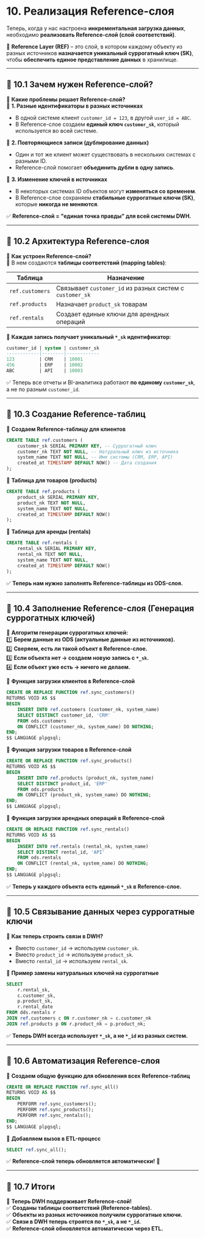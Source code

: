 # **10. Реализация Reference-слоя**

Теперь, когда у нас настроена **инкрементальная загрузка данных**, необходимо **реализовать Reference-слой (слой соответствий)**.

🔹 **Reference Layer (REF)** – это слой, в котором каждому объекту из разных источников **назначается уникальный суррогатный ключ (SK)**,  
чтобы **обеспечить единое представление данных** в хранилище.

---

## **📌 10.1 Зачем нужен Reference-слой?**

📌 **Какие проблемы решает Reference-слой?**  
🔹 **1. Разные идентификаторы в разных источниках**

- В одной системе клиент `customer_id = 123`, в другой `user_id = ABC`.
- В Reference-слое создаем **единый ключ `customer_sk`**, который используется во всей системе.

🔹 **2. Повторяющиеся записи (дублирование данных)**

- Один и тот же клиент может существовать в нескольких системах с разными ID.
- Reference-слой помогает **объединить дубли в одну запись**.

🔹 **3. Изменение ключей в источниках**

- В некоторых системах ID объектов могут **изменяться со временем**.
- В Reference-слое сохраняем **стабильные суррогатные ключи (SK)**, которые **никогда не меняются**.

✅ **Reference-слой = "единая точка правды" для всей системы DWH.**

---

## **📌 10.2 Архитектура Reference-слоя**

📌 **Как устроен Reference-слой?**  
🔹 В нем создаются **таблицы соответствий (mapping tables)**:

|**Таблица**|**Назначение**|
|---|---|
|`ref.customers`|Связывает `customer_id` из разных систем с `customer_sk`|
|`ref.products`|Назначает `product_sk` товарам|
|`ref.rentals`|Создает единые ключи для арендных операций|

🔹 **Каждая запись получает уникальный `*_sk` идентификатор**:

```sql
customer_id | system | customer_sk
------------|--------|------------
123         | CRM    | 10001
456         | ERP    | 10002
ABC         | API    | 10003
```

✅ Теперь все отчеты и BI-аналитика работают **по единому `customer_sk`**, а не по разным `customer_id`.

---

## **📌 10.3 Создание Reference-таблиц**

📌 **Создаем Reference-таблицу для клиентов**

```sql
CREATE TABLE ref.customers (
    customer_sk SERIAL PRIMARY KEY, -- Суррогатный ключ
    customer_nk TEXT NOT NULL, -- Натуральный ключ из источника
    system_name TEXT NOT NULL, -- Имя системы (CRM, ERP, API)
    created_at TIMESTAMP DEFAULT NOW() -- Дата создания
);
```

📌 **Таблица для товаров (products)**

```sql
CREATE TABLE ref.products (
    product_sk SERIAL PRIMARY KEY,
    product_nk TEXT NOT NULL,
    system_name TEXT NOT NULL,
    created_at TIMESTAMP DEFAULT NOW()
);
```

📌 **Таблица для аренды (rentals)**

```sql
CREATE TABLE ref.rentals (
    rental_sk SERIAL PRIMARY KEY,
    rental_nk TEXT NOT NULL,
    system_name TEXT NOT NULL,
    created_at TIMESTAMP DEFAULT NOW()
);
```

✅ **Теперь нам нужно заполнять Reference-таблицы из ODS-слоя.**

---

## **📌 10.4 Заполнение Reference-слоя (Генерация суррогатных ключей)**

📌 **Алгоритм генерации суррогатных ключей:**  
1️⃣ **Берем данные из ODS (актуальные данные из источников).**  
2️⃣ **Сверяем, есть ли такой объект в Reference-слое.**  
3️⃣ **Если объекта нет → создаем новую запись с `*_sk`.**  
4️⃣ **Если объект уже есть → ничего не делаем.**

📌 **Функция загрузки клиентов в Reference-слой**

```sql
CREATE OR REPLACE FUNCTION ref.sync_customers()
RETURNS VOID AS $$
BEGIN
    INSERT INTO ref.customers (customer_nk, system_name)
    SELECT DISTINCT customer_id, 'CRM'
    FROM ods.customers
    ON CONFLICT (customer_nk, system_name) DO NOTHING;
END;
$$ LANGUAGE plpgsql;
```

📌 **Функция загрузки товаров в Reference-слой**

```sql
CREATE OR REPLACE FUNCTION ref.sync_products()
RETURNS VOID AS $$
BEGIN
    INSERT INTO ref.products (product_nk, system_name)
    SELECT DISTINCT product_id, 'ERP'
    FROM ods.products
    ON CONFLICT (product_nk, system_name) DO NOTHING;
END;
$$ LANGUAGE plpgsql;
```

📌 **Функция загрузки арендных операций в Reference-слой**

```sql
CREATE OR REPLACE FUNCTION ref.sync_rentals()
RETURNS VOID AS $$
BEGIN
    INSERT INTO ref.rentals (rental_nk, system_name)
    SELECT DISTINCT rental_id, 'API'
    FROM ods.rentals
    ON CONFLICT (rental_nk, system_name) DO NOTHING;
END;
$$ LANGUAGE plpgsql;
```

✅ **Теперь у каждого объекта есть единый `*_sk` в Reference-слое.**

---

## **📌 10.5 Связывание данных через суррогатные ключи**

📌 **Как теперь строить связи в DWH?**

- Вместо `customer_id` → используем `customer_sk`.
- Вместо `product_id` → используем `product_sk`.
- Вместо `rental_id` → используем `rental_sk`.

📌 **Пример замены натуральных ключей на суррогатные**

```sql
SELECT
    r.rental_sk,
    c.customer_sk,
    p.product_sk,
    r.rental_date
FROM dds.rentals r
JOIN ref.customers c ON r.customer_nk = c.customer_nk
JOIN ref.products p ON r.product_nk = p.product_nk;
```

✅ **Теперь DWH всегда использует `*_sk`, а не `*_id` из разных систем.**

---

## **📌 10.6 Автоматизация Reference-слоя**

📌 **Создаем общую функцию для обновления всех Reference-таблиц**

```sql
CREATE OR REPLACE FUNCTION ref.sync_all()
RETURNS VOID AS $$
BEGIN
    PERFORM ref.sync_customers();
    PERFORM ref.sync_products();
    PERFORM ref.sync_rentals();
END;
$$ LANGUAGE plpgsql;
```

📌 **Добавляем вызов в ETL-процесс**

```sql
SELECT ref.sync_all();
```

✅ **Reference-слой теперь обновляется автоматически!** 🚀

---

## **📌 10.7 Итоги**

🎯 **Теперь DWH поддерживает Reference-слой!**  
✅ **Созданы таблицы соответствий (Reference-tables).**  
✅ **Объекты из разных источников получили суррогатные ключи.**  
✅ **Связи в DWH теперь строятся по `*_sk`, а не `*_id`.**  
✅ **Reference-слой обновляется автоматически через ETL.**